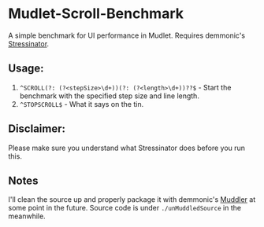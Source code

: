 # Mudlet-Scroll-Benchmark
A simple benchmark for UI performance in Mudlet. Requires demmonic's [Stressinator](https://github.com/demonnic/Stressinator/releases).  
  
## Usage:
1. `^SCROLL(?: (?<stepSize>\d+))(?: (?<length>\d+))??$` - Start the benchmark with the specified step size and line length.  
1. `^STOPSCROLL$` - What it says on the tin.  

## Disclaimer:
Please make sure you understand what Stressinator does before you run this.

## Notes
I'll clean the source up and properly package it with demmonic's [Muddler](https://github.com/demonnic/muddler) at some point in the future. Source code is under `./unMuddledSource` in the meanwhile.